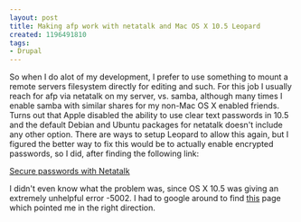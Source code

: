 ```yaml
--- 
layout: post
title: Making afp work with netatalk and Mac OS X 10.5 Leopard
created: 1196491810
tags: 
- Drupal
---
```

So when I do alot of my development, I prefer to use something to mount a remote servers filesystem directly for editing and such. For this job I usually reach for afp via netatalk on my server, vs. samba, although many times I enable samba with similar shares for my non-Mac OS X enabled friends. Turns out that Apple disabled the ability to use clear text passwords in 10.5 and the default Debian and Ubuntu packages for netatalk doesn't include any other option. There are ways to setup Leopard to allow this again, but I figured the better way to fix this would be to actually enable encrypted passwords, so I did, after finding the following link:

[Secure passwords with Netatalk](http://www.hellinga.org/index.php?id=2&tx_ttnews%5Btt_news%5D=4&tx_ttnews%5Byear%5D=2007&tx_ttnews%5Bmonth%5D=05&tx_ttnews%5Bday%5D=26&cHash=12028cb059)

I didn't even know what the problem was, since OS X 10.5 was giving an extremely unhelpful error -5002. I had to google around to find [this](http://blog.wearesakuzaku.com/making-netatalk-work-on-debian-with-leopard/) page which pointed me in the right direction.

